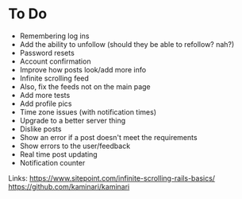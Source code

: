 # To Do
- Remembering log ins
- Add the ability to unfollow (should they be able to refollow? nah?)
- Password resets
- Account confirmation
- Improve how posts look/add more info
- Infinite scrolling feed
- Also, fix the feeds not on the main page
- Add more tests
- Add profile pics
- Time zone issues (with notification times)
- Upgrade to a better server thing
- Dislike posts
- Show an error if a post doesn't meet the requirements
- Show errors to the user/feedback
- Real time post updating
- Notification counter

Links:
https://www.sitepoint.com/infinite-scrolling-rails-basics/
https://github.com/kaminari/kaminari

